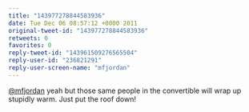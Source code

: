 ```yaml
---
title: "143977278844583936"
date: Tue Dec 06 08:57:12 +0000 2011
original-tweet-id: "143977278844583936"
retweets: 0
favorites: 0
reply-tweet-id: "143961509276565504"
reply-user-id: "236821291"
reply-user-screen-name: "mfjordan"
---
```

<a href="https://twitter.com/mfjordan">@mfjordan</a> yeah but those same people in the convertible will wrap up stupidly warm. Just put the roof down!
